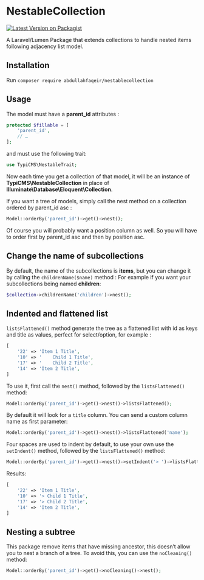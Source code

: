 # NestableCollection

[![Latest Version on Packagist](https://img.shields.io/packagist/v/abdullahfaqeir/nestablecollection.svg?style=flat-square)](https://packagist.org/packages/abdullahfaqeir/nestablecollection)

A Laravel/Lumen Package that extends collections to handle nested items following adjacency list model.

## Installation
Run ```composer require abdullahfaqeir/nestablecollection```

## Usage
The model must have a **parent_id** attributes :

```php
protected $fillable = [
    'parent_id',
    // …
];
```

and must use the following trait:

```php
use TypiCMS\NestableTrait;
```

Now each time you get a collection of that model, it will be an instance of **TypiCMS\NestableCollection** in place of **Illuminate\Database\Eloquent\Collection**.

If you want a tree of models, simply call the nest method on a collection ordered by parent_id asc :

```php
Model::orderBy('parent_id')->get()->nest();
```

Of course you will probably want a position column as well. So you will have to order first by parent_id asc and then by position asc.

## Change the name of subcollections

By default, the name of the subcollections is **items**, but you can change it by calling the ```childrenName($name)``` method :
For example if you want your subcollections being named **children**:

```php
$collection->childrenName('children')->nest();
```

## Indented and flattened list

```listsFlattened()``` method generate the tree as a flattened list with id as keys and title as values, perfect for select/option, for example :

```php
[
    '22' => 'Item 1 Title',
    '10' => '    Child 1 Title',
    '17' => '    Child 2 Title',
    '14' => 'Item 2 Title',
]
```

To use it, first call the `nest()` method, followed by the `listsFlattened()` method:

```php
Model::orderBy('parent_id')->get()->nest()->listsFlattened();
```

By default it will look for a `title` column. You can send a custom column name as first parameter:

```php
Model::orderBy('parent_id')->get()->nest()->listsFlattened('name');
```

Four spaces are used to indent by default, to use your own use the `setIndent()` method, followed by the `listsFlattened()` method:

```php
Model::orderBy('parent_id')->get()->nest()->setIndent('> ')->listsFlattened();
```

Results:

```php
[
    '22' => 'Item 1 Title',
    '10' => '> Child 1 Title',
    '17' => '> Child 2 Title',
    '14' => 'Item 2 Title',
]
```

## Nesting a subtree

This package remove items that have missing ancestor, this doesn’t allow you to nest a branch of a tree.
To avoid this, you can use the ```noCleaning()``` method:

```php
Model::orderBy('parent_id')->get()->noCleaning()->nest();
```

